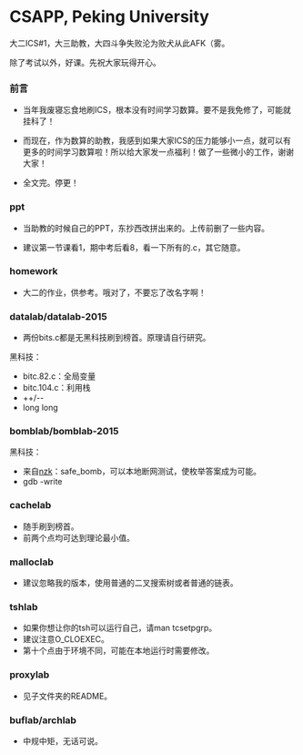 CSAPP, Peking University
=====

大二ICS#1，大三助教，大四斗争失败沦为败犬从此AFK（雾。

除了考试以外，好课。先祝大家玩得开心。

### 前言

- 当年我废寝忘食地刷ICS，根本没有时间学习数算。要不是我免修了，可能就挂科了！

- 而现在，作为数算的助教，我感到如果大家ICS的压力能够小一点，就可以有更多的时间学习数算啦！所以给大家发一点福利！做了一些微小的工作，谢谢大家！

- 全文完。停更！

### ppt

- 当助教的时候自己的PPT，东抄西改拼出来的。上传前删了一些内容。

- 建议第一节课看1，期中考后看8，看一下所有的.c，其它随意。

### homework

- 大二的作业，供参考。哦对了，不要忘了改名字啊！

### datalab/datalab-2015

- 两份bits.c都是无黑科技刷到榜首。原理请自行研究。

黑科技：
- bitc.82.c：全局变量
- bitc.104.c：利用栈
- ++/--
- long long

### bomblab/bomblab-2015

黑科技：
- 来自[nzk](https://github.com/Elysion-tcfa)：safe_bomb，可以本地断网测试，使枚举答案成为可能。
- gdb -write

### cachelab

- 随手刷到榜首。
- 前两个点均可达到理论最小值。

### malloclab

- 建议忽略我的版本，使用普通的二叉搜索树或者普通的链表。

### tshlab

- 如果你想让你的tsh可以运行自己，请man tcsetpgrp。
- 建议注意O_CLOEXEC。
- 第十个点由于环境不同，可能在本地运行时需要修改。

### proxylab

- 见子文件夹的README。

### buflab/archlab

- 中规中矩，无话可说。